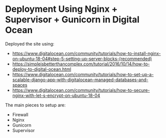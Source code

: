 # Deployment Using Nginx + Supervisor + Gunicorn in Digital Ocean

Deployed the site using:
* https://www.digitalocean.com/community/tutorials/how-to-install-nginx-on-ubuntu-18-04#step-5-setting-up-server-blocks-(recommended)
* https://simpleisbetterthancomplex.com/tutorial/2016/10/14/how-to-deploy-to-digital-ocean.html
* https://www.digitalocean.com/community/tutorials/how-to-set-up-a-scalable-django-app-with-digitalocean-managed-databases-and-spaces
* https://www.digitalocean.com/community/tutorials/how-to-secure-nginx-with-let-s-encrypt-on-ubuntu-18-04

The main pieces to setup are:
- Firewall
- Nginx
- Gunicorn
- Supervisor
